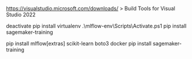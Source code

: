 https://visualstudio.microsoft.com/downloads/ > Build Tools for Visual Studio 2022

deactivate
pip install virtualenv
.\mlflow-env\Scripts\Activate.ps1
pip install sagemaker-training

pip install mlflow[extras] scikit-learn boto3 docker
pip install sagemaker-training
